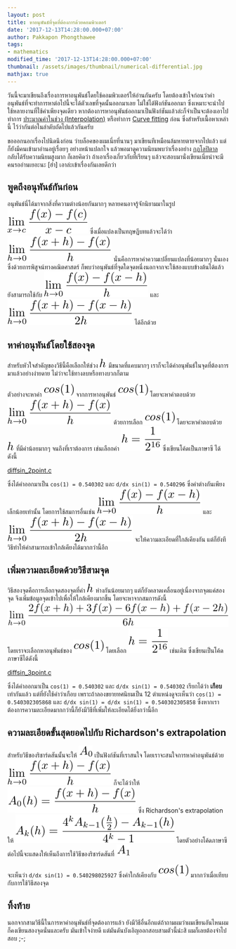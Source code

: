 ```yaml
---
layout: post
title: หาอนุพันธ์ที่จุดที่ต้องการด้วยคอมพิวเตอร์
date: '2017-12-13T14:28:00.000+07:00'
author: Pakkapon Phongthawee
tags:
- mathematics
modified_time: '2017-12-13T14:28:00.000+07:00'
thumbnail: /assets/images/thumbnail/numerical-differential.jpg
mathjax: true
---
```


วันนี้จะมาเขียนถึงเรื่องการหาอนุพันธ์โดยใช้คอมพิวเตอร์ให้อ่านกันครับ โดยต้องเข้าใจก่อนว่าค่าอนุพันธ์ที่จะทำการหาต่อไปนี้จะได้ตัวเลขที่จุดนั้นออกมาเลย ไม่ใช่ได้ฟังก์ชันออกมา ซึ่งเหมาะจะนำไปใช้หลายงานที่ใช้ค่าเพียงจุดเดียว หากต้องการหาอนุพันธ์ออกมาเป็นฟังก์ชันแล้วล่ะก็จำเป็นจะต้องเอาไปทำการ [ประมาณค่าในช่วง (Interpolation)](https://en.wikipedia.org/wiki/Interpolation) หรือทำการ [Curve fitting](https://en.wikipedia.org/wiki/Curve_fitting) ก่อน ซึ่งสำหรับเนื้อหาเหล่านี้ ไว้ว่ากันต่อในลำดับถัดไปแล้วกันครับ

ขอออกนอกเรื่องไปนิดนึงก่อน ว่าบล็อคของผมเนี่ยที่นานๆ มาเขียนทีเหมือนล้มหายตายจากไปแล้ว แต่ก็ยังมีคนเข้ามาอ่านอยู่เรื่อยๆ อย่างหน้าแปลกใจ แล้วพอมาดูความนิยมพบว่าเรื่องอย่าง [กฎโลปิตาล](/2015/10/lhopital-rule.html) กลับได้รับความนิยมสูงมาก ก็เลยคิดว่า ถ้าเอาเรื่องเกี่ยวกับที่เรียนๆ แล้วจะสอบมานั่งเขียนเนี่ยน่าจะมีคนรออ่านเยอะนะ [ฮ่า] เอาล่ะเข้าเรื่องกันเลยดีกว่า

## พูดถึงอนุพันธ์กันก่อน

อนุพันธ์นี่ได้มาจากสิ่งที่ความต่างน้อยกันมากๆ หลายคนอาจรู้จักนิยามมาในรูป ![](/assets/images/post/numerical-differential/diffbydef01.svg)	 ซึ่งเมื่อแปลงเป็นทฤษฏีบทแล้วจะได้ว่า ![](/assets/images/post/numerical-differential/diffbydef02.svg) นั่นคือการหาค่าความเปลี่ยนแปลงที่น้อยมากๆ นั่นเอง ซึ่งด้วยการพิสูจน์ทางคณิตศาสตร์ ก็พบว่าอนุพันธ์ที่จุดใดจุดหนึ่งนอกจากจะใช้สองแบบข้างต้นได้แล้ว ยังสามารถใช้กับ ![](/assets/images/post/numerical-differential/diffbydef03.svg) และ ![](/assets/images/post/numerical-differential/diffbydef04.svg) ได้อีกด้วย

## หาค่าอนุพันธ์โดยใช้สองจุด

สำหรับหัวใจสำคัญของวิธีนี้คือเลือกให้ช่วง ![](/assets/images/post/numerical-differential/h.svg) มีขนาดที่แคบมากๆ เราก็จะได้ค่าอนุพันธ์ในจุดที่ต้องการมาแล้วอย่างง่ายดาย ไม่ว่าจะใช้ทางลบหรือทางบวกก็ตาม

ตัวอย่างจะหาค่า ![](/assets/images/post/numerical-differential/cos1.svg)  จากการหาอนุพันธ์ ![](/assets/images/post/numerical-differential/cos1.svg) โดยจะหาคำตอบด้วย ![](/assets/images/post/numerical-differential/diffbydef02.svg) ด้วยการเลือก ![](/assets/images/post/numerical-differential/cos1.svg) โดยจะหาคำตอบด้วย ![](/assets/images/post/numerical-differential/h.svg)  ที่มีค่าน้อยมากๆ จนถึงที่เราต้องการ เช่นเลือกค่า ![](/assets/images/post/numerical-differential/h_2_16.svg) ซึ่งเขียนโค้ดเป็นภาษาซี ได้ดังนี้

<script src="https://gist.github.com/pureexe/39100fb244c024254472bcc398d306ad.js"></script><noscript><a href="https://gist.github.com/pureexe/39100fb244c024254472bcc398d306ad.js">diffsin_2point.c</a></noscript>

ซึ่งได้ค่าออกมาเป็น `cos(1) = 0.540302` และ `d/dx sin(1) = 0.540296` ซึ่งค่าต่างกันเพียงเล็กน้อยเท่านั้น โดยการใช้สมการอื่นเช่น ![](/assets/images/post/numerical-differential/diffbydef03.svg) และ ![](/assets/images/post/numerical-differential/diffbydef04.svg) จะให้ความละเอียดที่ใกล้เคียงกัน แต่ก็ยังทีวิธีทำให้ค่าสามารถเข้าใกล้เคียงได้มากกว่านี้อีก

## เพิ่มความละเอียดด้วยวิธีสามจุด

วิธีสองจุดคือการเลือกจุดสองจุดที่ค่า ![](/assets/images/post/numerical-differential/h.svg) ห่างกันน้อยมากๆ แต่ก็ยังคลาดเคลื่อนอยู่เนื่องจากจุดแค่สองจุด จึงเพิ่มข้อมูลจุดเข้าไปเพื่อให้ใกล้เคียงมากขึ้น โดยจะหาจากสมการดังนี้ ![](/assets/images/post/numerical-differential/diff3point.svg) โดยเราจะเลือกหาอนุพันธ์ของ ![](/assets/images/post/numerical-differential/cos1.svg) โดยเลือก ![](/assets/images/post/numerical-differential/h_2_16.svg) เช่นเดิม ซึ่งเขียนเป็นโค้ดภาษาซีได้ดังนี้

<script src="https://gist.github.com/pureexe/f7b859d3744a7634b89b13df4b9a28ff.js"></script><noscript><a href="https://gist.github.com/pureexe/f7b859d3744a7634b89b13df4b9a28ff.js">diffsin_3point.c</a></noscript>

ซึ่งได้ค่าออกมาเป็น `cos(1) = 0.540302` และ `d/dx sin(1) = 0.540302` เรียกได้ว่า **เกือบ** เท่ากันแล้ว แต่ที่ยังใช้คำว่าเกือบ เพราะถ้าลองขยายทศนิยมเป็น 12 ตำแหน่งดูจะเห็นว่า `cos(1) = 0.540302305868` และ `d/dx sin(1) = d/dx sin(1) = 0.540302305858` ซึ่งหากเราต้องการความละเอียดมากกว่านี้ก็ยังมีวิธีที่เพิ่มให้ละเอียดได้ยิ่งกว่านี้อีก

## ความละเอียดขั้นสุดยอดไปกับ Richardson's extrapolation

สำหรับวิธีของริชาร์ดสันนั้นจะให้ ![](/assets/images/post/numerical-differential/a0.svg) เป็นฟังก์ชันที่เราสนใจ โดยเราจะสนใจการหาค่าอนุพันธ์ด้วย ![](/assets/images/post/numerical-differential/diffbydef02.svg) ก็จะได้ว่าให้ ![](/assets/images/post/numerical-differential/a0_equal_diff.svg) ซึ่ง Richardson's extrapolation ให้ ![](/assets/images/post/numerical-differential/ak.svg) โดยตัวอย่างโค้ดภาษาซีต่อไปนี้จะแสดงให้เห็นถึงการใช้วิธีของริชาร์ดสันที่ ![](/assets/images/post/numerical-differential/a1.svg)

<script src="https://gist.github.com/pureexe/80b2b7c1810b49c3c7f3065d042d58ef.js"></script>

จะเห็นว่า `d/dx sin(1) = 0.540298025927` ซึ่งค่าใกล้เคียงกับ ![](/assets/images/post/numerical-differential/cos1.svg) มากกว่าเมื่อเทียบกับการใช้วิธีสองจุด

## ทิ้งท้าย

นอกจากสามวิธีนี้ในการหาค่าอนุพันธ์ที่จุดต้องการแล้ว ยังมีวิธีอื่นอีกแต่ถ้าถามผมว่าผมเขียนอันไหนผมก็คงเขียนสองจุดนั่นและครับ มันเข้าใจง่ายดี แต่มันดันบังเอิญออกสอบสามตัวนี้น่ะสิ ผมก็เลยต้องจำไปสอบ ;-;
